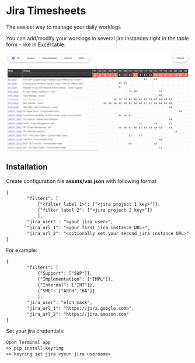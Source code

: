 # Jira Timesheets
The easiest way to manage your daily worklogs

You can add/modify your worklogs in several jira instances right in the table form - like in Excel table:

![Image alt](https://github.com/mixaxa85/jira-timesheets/blob/main/JiraTS.png)

## Installation

Create configuration file **assets/var.json** with following format

```
{
        "filters": [
            {"<filter label 1>": ["<jira project 1 key>"]},
            {"filter label 2": ["<jira project 2 key>"]}
            ],
        "jira_user" : "<your jira user>",
        "jira_url_1": "<your first jira instance URL>",
        "jira_url_2": "<optionally set your second jira instance URL>"
}
```

For example:

```
{
        "filters": [
            {"Support": ["SUP"]},
            {"Implementation": ["IMPL"]},
            {"Internal": ["INT"]},
            {"SME": ["ARCH","BA"]}
            ],
        "jira_user": "elon_mask",
        "jira_url_1": "https://jira.google.com>",
        "jira_url_2": "https://jira.amazon.com"
}
```

Set your jira credentials:

```
Open Terminal app
>> pip install keyring
>> keyring set jira <your jira username>
```

